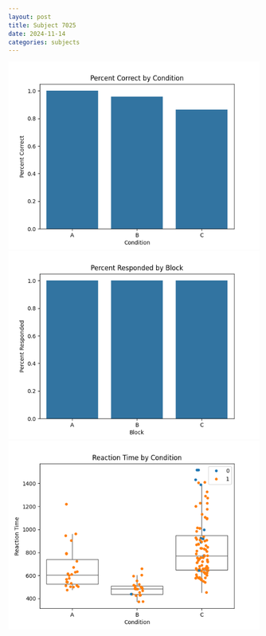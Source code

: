 ```yaml
---
layout: post
title: Subject 7025
date: 2024-11-14
categories: subjects
---
```


![](data/7025/run-8/7025_ATS_percent_correct.png)
![](data/7025/run-8/7025_ATS_percent_responded.png)
![](data/7025/run-8/7025_ATS_rt.png)
